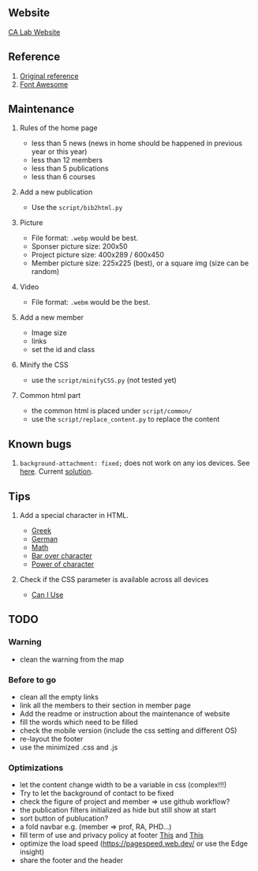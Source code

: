 ## Website
[CA Lab Website](https://chunyen-chen.github.io/Calab-new-web.github.io/)


## Reference
1. [Original reference](https://github.com/learning-zone/website-templates)
1. [Font Awesome](https://fontawesome.com/v6/download)


## Maintenance
1. Rules of the home page
   * less than 5 news (news in home should be happened in previous year or this year)
   * less than 12 members
   * less than 5 publications
   * less than 6 courses

1. Add a new publication
   * Use the `script/bib2html.py`

1. Picture
   * File format: `.webp` would be best.
   * Sponser picture size: 200x50
   * Project picture size: 400x289 / 600x450
   * Member  picture size: 225x225 (best), or a square img (size can be random)

1. Video
   * File format: `.webm` would be the best.

1. Add a new member
   * Image size
   * links
   * set the id and class

1. Minify the CSS
   * use the `script/minifyCSS.py` (not tested yet)

1. Common html part
   * the common html is placed under `script/common/`
   * use the `script/replace_content.py` to replace the content

## Known bugs
1. `background-attachment: fixed;` does not work on any ios devices. See [here](https://caniuse.com/?search=background-attachment%3A).
Current [solution](https://stackoverflow.com/questions/26372127/background-fixed-no-repeat-not-working-on-mobile).

## Tips
1. Add a special character in HTML.
   * [Greek](https://www.thoughtco.com/html-codes-greek-characters-4062212)
   * [German](https://websitebuilders.com/tools/html-codes/german/)
   * [Math](https://www.toptal.com/designers/htmlarrows/math/)
   * [Bar over character](https://stackoverflow.com/questions/12402831/print-a-with-bar-over-it-in-html)
   * [Power of character](https://www.w3schools.com/tags/tag_sup.asp)

1. Check if the CSS parameter is available across all devices
   * [Can I Use](https://caniuse.com/)

## TODO
### Warning
* clean the warning from the map

### Before to go
* clean all the empty links
* link all the members to their section in member page
* Add the readme or instruction about the maintenance of website
* fill the words which need to be filled
* check the mobile version (include the css setting and different OS)
* re-layout the footer
* use the minimized .css and .js

### Optimizations
* let the content change width to be a variable in css (complex!!!)
* Try to let the background of contact to be fixed
* check the figure of project and member => use github workflow?
* the publication filters initialized as hide but still show at start
* sort button of publucation?
* a fold navbar e.g. (member => prof, RA, PHD...)
* fill term of use and privacy policy at footer [This](https://www.termsofusegenerator.net) and [This](https://termify.io/privacy-policy-generator?gad_source=1&gclid=CjwKCAiAopuvBhBCEiwAm8jaMSbkpk0Mk7J4fZngmu3RuioKEHaxlYKaBKgx_55PW-REAaizBIze5BoC0NIQAvD_BwE)
* optimize the load speed (https://pagespeed.web.dev/ or use the Edge insight)
* share the footer and the header
